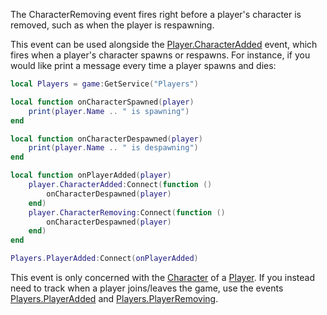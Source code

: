 The CharacterRemoving event fires right before a player's character is removed, such as when the player is respawning.

This event can be used alongside the [Player.CharacterAdded](https://developer.roblox.com/en-us/api-reference/event/Player/CharacterAdded) event, which fires when a player's character spawns or respawns. For instance, if you would like print a message every time a player spawns and dies:

```Lua
local Players = game:GetService("Players")

local function onCharacterSpawned(player)
    print(player.Name .. " is spawning")
end

local function onCharacterDespawned(player)
    print(player.Name .. " is despawning")
end

local function onPlayerAdded(player)
    player.CharacterAdded:Connect(function ()
        onCharacterDespawned(player)
    end)
    player.CharacterRemoving:Connect(function ()
        onCharacterDespawned(player)
    end)
end

Players.PlayerAdded:Connect(onPlayerAdded)
```

This event is only concerned with the [Character](https://developer.roblox.com/en-us/api-reference/property/Player/Character) of a [Player](https://developer.roblox.com/en-us/api-reference/class/Player). If you instead need to track when a player joins/leaves the game, use the events [Players.PlayerAdded](https://developer.roblox.com/en-us/api-reference/event/Players/PlayerAdded) and [Players.PlayerRemoving](https://developer.roblox.com/en-us/api-reference/event/Players/PlayerRemoving).